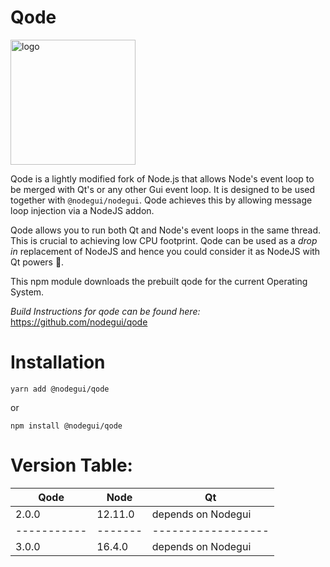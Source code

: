 # Qode

<img alt="logo" src="https://github.com/nodegui/nodegui/raw/master/extras/logo/nodegui.png" height="200" />

Qode is a lightly modified fork of Node.js that allows Node's event loop to be merged with Qt's or any other Gui event loop.
It is designed to be used together with `@nodegui/nodegui`. Qode achieves this by allowing message loop injection via a NodeJS addon.

Qode allows you to run both Qt and Node's event loops in the same thread. This is crucial to achieving low CPU footprint.
Qode can be used as a _drop in_ replacement of NodeJS and hence you could consider it as NodeJS with Qt powers 💪.

This npm module downloads the prebuilt qode for the current Operating System.

_Build Instructions for qode can be found here:_ https://github.com/nodegui/qode

# Installation

```
yarn add @nodegui/qode
```

or

```
npm install @nodegui/qode
```

# Version Table:

| Qode        | Node    | Qt                 |
| ----------- | ------- | ------------------ |
| 2.0.0       | 12.11.0 | depends on Nodegui |
| ----------- | ------- | ------------------ |
| 3.0.0       | 16.4.0  | depends on Nodegui |
